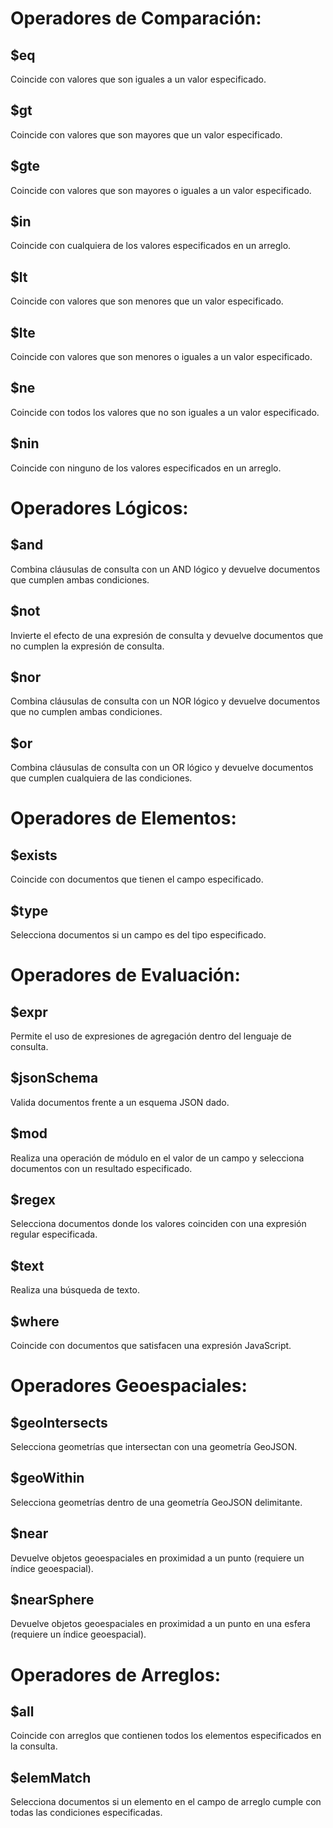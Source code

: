 # Operadores de Comparación:

## $eq

Coincide con valores que son iguales a un valor especificado.

## $gt

Coincide con valores que son mayores que un valor especificado.

## $gte

Coincide con valores que son mayores o iguales a un valor especificado.

## $in

Coincide con cualquiera de los valores especificados en un arreglo.

## $lt

Coincide con valores que son menores que un valor especificado.

## $lte

Coincide con valores que son menores o iguales a un valor especificado.

## $ne

Coincide con todos los valores que no son iguales a un valor especificado.

## $nin

Coincide con ninguno de los valores especificados en un arreglo.

# Operadores Lógicos:

## $and

Combina cláusulas de consulta con un AND lógico y devuelve documentos que cumplen ambas condiciones.

## $not

Invierte el efecto de una expresión de consulta y devuelve documentos que no cumplen la expresión de consulta.

## $nor

Combina cláusulas de consulta con un NOR lógico y devuelve documentos que no cumplen ambas condiciones.

## $or

Combina cláusulas de consulta con un OR lógico y devuelve documentos que cumplen cualquiera de las condiciones.

# Operadores de Elementos:

## $exists

Coincide con documentos que tienen el campo especificado.

## $type

Selecciona documentos si un campo es del tipo especificado.

# Operadores de Evaluación:

## $expr

Permite el uso de expresiones de agregación dentro del lenguaje de consulta.

## $jsonSchema

Valida documentos frente a un esquema JSON dado.

## $mod

Realiza una operación de módulo en el valor de un campo y selecciona documentos con un resultado especificado.

## $regex

Selecciona documentos donde los valores coinciden con una expresión regular especificada.

## $text

Realiza una búsqueda de texto.

## $where

Coincide con documentos que satisfacen una expresión JavaScript.

# Operadores Geoespaciales:

## $geoIntersects

Selecciona geometrías que intersectan con una geometría GeoJSON.

## $geoWithin

Selecciona geometrías dentro de una geometría GeoJSON delimitante.

## $near

Devuelve objetos geoespaciales en proximidad a un punto (requiere un índice geoespacial).

## $nearSphere

Devuelve objetos geoespaciales en proximidad a un punto en una esfera (requiere un índice geoespacial).

# Operadores de Arreglos:

## $all

Coincide con arreglos que contienen todos los elementos especificados en la consulta.

## $elemMatch

Selecciona documentos si un elemento en el campo de arreglo cumple con todas las condiciones especificadas.
